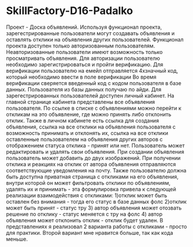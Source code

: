 # SkillFactory-D16-Padalko
Проект - Доска объявлений. 
Используя функционал проекта, зарегестрированные пользователи могут создавать объявления и оставлять отклики на объявления других пользователей.
Функционал проекта доступен только авторизованным пользователям. Неавторизованные пользователи имеют возможность только просматривать объявления.
Для авторизации пользователю необходимо зарегистрироваться и пройти верификацию. Для верификации пользователю на емейл отправляется 4хзначный код, который необходимо ввести в поле верификации
Во время верификации сверяется введенный код с кодом пользователя в базе данных. Пользователя из базы данных получаю по айди.
Для зарегестрированных пользователей доступен личный кабинет. На главной странице кабинета представлены все объявления пользователя. По ссылке в списке с объявлениями можно перейти к откликам на это объявление, где можно принять либо отклонить отклик.
Также в личном кабинете есть ссылка для создания объявления, ссылка на все отклики на объявления пользователя с возможность принимать и отклонять их, ссылка на все отклики оставленные пользователем на объявления других авторов с отображением статуса отклика - принят или нет.
Пользователь может редактировать и удалять свои объявления.
При создании объявления пользователь может добавить до двух изображений.
При получении отклика и реакциях на отклик от автора объявления отправляются соответствующие уведомления на почту.
Также пользователю должна быть доступна приватная страница с откликами на его объявления, внутри которой он может фильтровать отклики по объявлениям, удалять их и принимать - эта формулировка привела к следующей реализации взаимодействия с откликами:
1)отклик может быть оставлен без внимания - тогда его статус в базе данных фолс
2)отклик может быть принят - статус тру
3) автор объявления может отозвать решение по отклику - статус меняется с тру на фолс
4) автор объявления может отклонить отклик - отклик будет удален.
В представлениях я реализовал 2 варианта работы с откликами - просто для практики. Второй вариант мне нравится больше, так как кода меньше.
